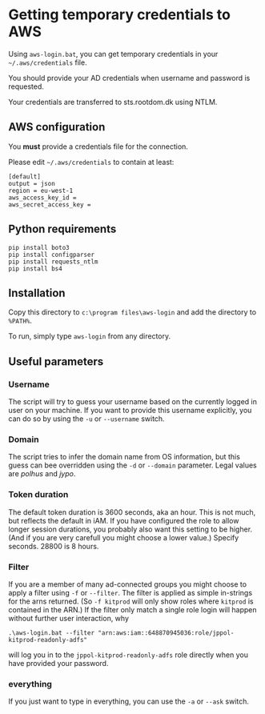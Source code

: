# Getting temporary credentials to AWS
Using `aws-login.bat`, you can get temporary credentials in your `~/.aws/credentials` file. 

You should provide your AD credentials when username and password is requested. 

Your credentials are transferred to sts.rootdom.dk using NTLM. 

## AWS configuration
You **must** provide a credentials file for the connection. 

Please edit `~/.aws/credentials` to contain at least: 


    [default]
    output = json
    region = eu-west-1
    aws_access_key_id = 
    aws_secret_access_key =


## Python requirements

```
pip install boto3
pip install configparser
pip install requests_ntlm
pip install bs4
```

## Installation

Copy this directory to `c:\program files\aws-login` and add the directory to `%PATH%`.

To run, simply type `aws-login` from any directory.

## Useful parameters
### Username
The script will try to guess your username based on the currently logged in user on your machine. If you want to provide this username explicitly, you can do so by using the `-u` or `--username` switch. 

### Domain
The script tries to infer the domain name from OS information, but this guess can bee overridden using the `-d` or `--domain` parameter. Legal values are *polhus* and *jypo*.

### Token duration 
The default token duration is 3600 seconds, aka an hour. This is not much, but reflects the default in iAM. If you have configured the role to allow longer session durations, you probably also want this setting to be higher. (And if you are very carefull you might choose a lower value.) Specify seconds. 28800 is 8 hours. 

### Filter 
If you are a member of many ad-connected groups you might choose to apply a filter using `-f` or `--filter`. The filter is applied as simple in-strings for the arns returned. (So `-f kitprod` will only show roles where `kitprod` is contained in the ARN.) If the filter only match a single role login will happen without further user interaction, why 
```
.\aws-login.bat --filter "arn:aws:iam::648870945036:role/jppol-kitprod-readonly-adfs"
```
will log you in to the  `jppol-kitprod-readonly-adfs` role directly when you have provided your password.

### everything
If you just want to type in everything, you can use the `-a` or `--ask` switch.




